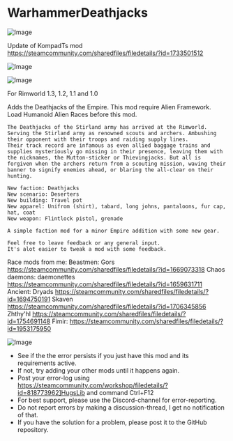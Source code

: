 # WarhammerDeathjacks

![Image](https://i.imgur.com/buuPQel.png)

Update of KompadTs mod https://steamcommunity.com/sharedfiles/filedetails/?id=1733501512

![Image](https://i.imgur.com/pufA0kM.png)

	
![Image](https://i.imgur.com/Z4GOv8H.png)

For Rimworld 1.3, 1.2, 1.1 and 1.0
 
   Adds the Deathjacks of the Empire.
    This mod require Alien Framework.
    Load Humanoid Alien Races before this mod.

    The Deathjacks of the Stirland army has arrived at the Rimworld.
    Serving the Stirland army as renowned scouts and archers. Ambushing their opponent with their troops and raiding supply lines.
    Their track record are infamous as even allied baggage trains and supplies mysteriously go missing in their presence, leaving them with the nicknames, the Mutton-sticker or Thievingjacks. But all is forgiven when the archers return from a scouting mission, waving their banner to signify enemies ahead, or blaring the all-clear on their hunting.

    New faction: Deathjacks
    New scenario: Deserters
    New building: Travel pot
    New apparel: Unifrom (shirt), tabard, long johns, pantaloons, fur cap, hat, coat
    New weapon: Flintlock pistol, grenade

    A simple faction mod for a minor Empire addition with some new gear.

    Feel free to leave feedback or any general input.
    It's alot easier to tweak a mod with some feedback.

Race mods from me:
Beastmen: Gors
https://steamcommunity.com/sharedfiles/filedetails/?id=1669073318
Chaos daemons: daemonettes
https://steamcommunity.com/sharedfiles/filedetails/?id=1659631711
Ancient: Dryads
https://steamcommunity.com/sharedfiles/filedetails/?id=1694750191
Skaven
https://steamcommunity.com/sharedfiles/filedetails/?id=1706345856
Zhthy'hl
https://steamcommunity.com/sharedfiles/filedetails/?id=1754691148
Fimir:
https://steamcommunity.com/sharedfiles/filedetails/?id=1953175950

![Image](https://i.imgur.com/PwoNOj4.png)



-  See if the the error persists if you just have this mod and its requirements active.
-  If not, try adding your other mods until it happens again.
-  Post your error-log using https://steamcommunity.com/workshop/filedetails/?id=818773962]HugsLib and command Ctrl+F12
-  For best support, please use the Discord-channel for error-reporting.
-  Do not report errors by making a discussion-thread, I get no notification of that.
-  If you have the solution for a problem, please post it to the GitHub repository.


